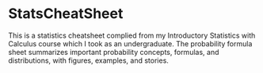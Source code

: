 # StatsCheatSheet
This is a statistics cheatsheet complied from my Introductory Statistics with Calculus course which I took as an undergraduate.  The probability formula sheet summarizes important probability concepts, formulas, and distributions, with figures, examples, and stories.
